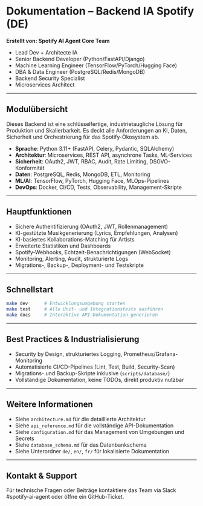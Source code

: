 # Dokumentation – Backend IA Spotify (DE)

**Erstellt von: Spotify AI Agent Core Team**
- Lead Dev + Architecte IA
- Senior Backend Developer (Python/FastAPI/Django)
- Machine Learning Engineer (TensorFlow/PyTorch/Hugging Face)
- DBA & Data Engineer (PostgreSQL/Redis/MongoDB)
- Backend Security Specialist
- Microservices Architect

---

## Modulübersicht
Dieses Backend ist eine schlüsselfertige, industrietaugliche Lösung für Produktion und Skalierbarkeit. Es deckt alle Anforderungen an KI, Daten, Sicherheit und Orchestrierung für das Spotify-Ökosystem ab.

- **Sprache**: Python 3.11+ (FastAPI, Celery, Pydantic, SQLAlchemy)
- **Architektur**: Microservices, REST API, asynchrone Tasks, ML-Services
- **Sicherheit**: OAuth2, JWT, RBAC, Audit, Rate Limiting, DSGVO-Konformität
- **Daten**: PostgreSQL, Redis, MongoDB, ETL, Monitoring
- **ML/AI**: TensorFlow, PyTorch, Hugging Face, MLOps-Pipelines
- **DevOps**: Docker, CI/CD, Tests, Observability, Management-Skripte

---

## Hauptfunktionen
- Sichere Authentifizierung (OAuth2, JWT, Rollenmanagement)
- KI-gestützte Musikgenerierung (Lyrics, Empfehlungen, Analysen)
- KI-basiertes Kollaborations-Matching für Artists
- Erweiterte Statistiken und Dashboards
- Spotify-Webhooks, Echtzeit-Benachrichtigungen (WebSocket)
- Monitoring, Alerting, Audit, strukturierte Logs
- Migrations-, Backup-, Deployment- und Testskripte

---

## Schnellstart
```bash
make dev      # Entwicklungsumgebung starten
make test     # Alle Unit- und Integrationstests ausführen
make docs     # Interaktive API-Dokumentation generieren
```

---

## Best Practices & Industrialisierung
- Security by Design, strukturiertes Logging, Prometheus/Grafana-Monitoring
- Automatisierte CI/CD-Pipelines (Lint, Test, Build, Security-Scan)
- Migrations- und Backup-Skripte inklusive (`scripts/database/`)
- Vollständige Dokumentation, keine TODOs, direkt produktiv nutzbar

---

## Weitere Informationen
- Siehe `architecture.md` für die detaillierte Architektur
- Siehe `api_reference.md` für die vollständige API-Dokumentation
- Siehe `configuration.md` für das Management von Umgebungen und Secrets
- Siehe `database_schema.md` für das Datenbankschema
- Siehe Unterordner `de/`, `en/`, `fr/` für lokalisierte Dokumentation

---

## Kontakt & Support
Für technische Fragen oder Beiträge kontaktiere das Team via Slack #spotify-ai-agent oder öffne ein GitHub-Ticket.

